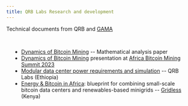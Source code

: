 ```yaml
---
title: QRB Labs Research and development
---
```


Technical documents from QRB and [GAMA](http://gama.africa)

<div style="padding: 16px"> 
 <ul>
  <li><a href="2201.06072.pdf">Dynamics of Bitcoin Mining</a> -- Mathematical analysis paper</li>
  <li><a href="Dynamics of Bitcoin Mining.pdf">Dynamics of Bitcoin Mining</a> presentation at <a href="https://africanbitcoinmining.com">Africa Bitcoin Mining Summit 2023</a></li>
  <li><a href="QRB power system requirements.pdf">Modular data center power requirements and simulation</a> -- QRB Labs (Ethiopia)</li>
  <li><a href="https://gridlesscompute.com/wp-content/uploads/2023/05/blueprint-energy-bitcoin-africa.pdf">Energy & Bitcoin in Africa</a>: blueprint for combining small-scale bitcoin data centers and renewables-based minigrids -- <a href="gridlesscompute.com">Gridless</a> (Kenya)</li>
 </ul>
</div>

